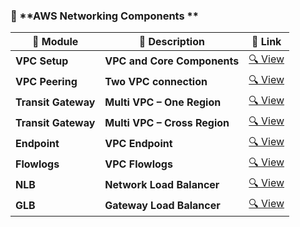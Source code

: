 
### 🚀 **AWS Networking Components **

| 🧩 **Module** | 📘 **Description** | 🔗 **Link** |
|---------------|-------------------|-------------|
| **VPC Setup** | **VPC and Core Components** | [🔍 View](https://github.com/vijaynbec/VijayN_CloudPractical/tree/main/06.AWS%20Networking%20Components/1.VPC%20and%20Core%20Components) |
| **VPC Peering** | **Two VPC connection** | [🔍 View](https://github.com/vijaynbec/VijayN_CloudPractical/tree/main/06.AWS%20Networking%20Components/2.VPC%20Peering) |
| **Transit Gateway** | **Multi VPC – One Region** | [🔍 View](https://github.com/vijaynbec/VijayN_CloudPractical/tree/main/06.AWS%20Networking%20Components/3.Transit%20Gateway%20-%20Multi%20VPC%20-%20One%20Region) |
| **Transit Gateway** | **Multi VPC – Cross Region** | [🔍 View](https://github.com/vijaynbec/VijayN_CloudPractical/tree/main/06.AWS%20Networking%20Components/4.Transit%20Gateway%20-%20Cross%20Region) |
| **Endpoint** | **VPC Endpoint** | [🔍 View](https://github.com/vijaynbec/VijayN_CloudPractical/tree/main/06.AWS%20Networking%20Components/5.VPC%20Enpoint) |
| **Flowlogs** | **VPC Flowlogs** | [🔍 View](https://github.com/vijaynbec/VijayN_CloudPractical/tree/main/06.AWS%20Networking%20Components/6.VPC%20Flowlogs) |
| **NLB** | **Network Load Balancer** | [🔍 View](https://github.com/vijaynbec/VijayN_CloudPractical/tree/main/06.AWS%20Networking%20Components/7.Network%20Load%20Balancer) |
| **GLB** | **Gateway Load Balancer** | [🔍 View](https://github.com/vijaynbec/VijayN_CloudPractical/tree/main/06.AWS%20Networking%20Components/8.Gateway%20Load%20Balancer) |























